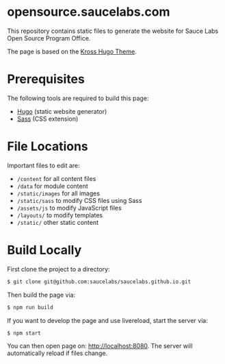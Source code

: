 opensource.saucelabs.com 
======================================

This repository contains static files to generate the website for Sauce Labs
Open Source Program Office. 

The page is based on the [Kross Hugo Theme](https://themes.gohugo.io/kross-hugo-portfolio-template/).

# Prerequisites

The following tools are required to build this page:

- [Hugo](https://gohugo.io/) (static website generator)
- [Sass](https://sass-lang.com/) (CSS extension)

# File Locations

Important files to edit are:

- `/content` for all content files
- `/data` for module content
- `/static/images` for all images
- `/static/sass` to modify CSS files using Sass
- `/assets/js` to modify JavaScript files
- `/layouts/` to modify templates
- `/static/` other static content

# Build Locally

First clone the project to a directory:

```sh
$ git clone git@github.com:saucelabs/saucelabs.github.io.git
```

Then build the page via:

```sh
$ npm run build
```

If you want to develop the page and use livereload, start the server via:

```sh
$ npm start
```

You can then open page on: [http://localhost:8080](http://localhost:8080). The server will automatically reload if files change.
